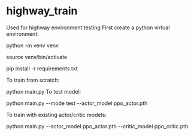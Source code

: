 # highway_train
Used for highway environment testing
First create a python virtual environment:

python -m venv venv

source venv/bin/activate

pip install -r requirements.txt

To train from scratch:

python main.py
To test model:

python main.py --mode test --actor_model ppo_actor.pth

To train with existing actor/critic models:

python main.py --actor_model ppo_actor.pth --critic_model ppo_critic.pth
